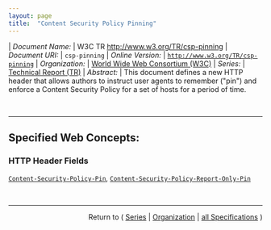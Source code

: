 ```yaml
---
layout: page
title:  "Content Security Policy Pinning"
---
```


| *Document Name:* | W3C TR http://www.w3.org/TR/csp-pinning
| *Document URI:* | `csp-pinning`
| *Online Version:* | [`http://www.w3.org/TR/csp-pinning`](http://www.w3.org/TR/csp-pinning)
| *Organization:* | [World Wide Web Consortium (W3C)](..  "List of specification series by this organization")
| *Series:* | [Technical Report (TR)](.  "List of specifications in this series")
| *Abstract:* | This document defines a new HTTP header that allows authors to instruct user agents to remember ("pin") and enforce a Content Security Policy for a set of hosts for a period of time.

<br/>
<hr/>

## Specified Web Concepts:

### HTTP Header Fields

[`Content-Security-Policy-Pin`](/concepts/http-header/Content-Security-Policy-Pin "The Content-Security-Policy-Pin header field is the mechanism for delivering a pinned policy that the user agent MUST enforce for any resource which is not delivered with a Content-Security-Policy header (as described in the &#34;Pin a policy to response&#34; algorithm)."), [`Content-Security-Policy-Report-Only-Pin`](/concepts/http-header/Content-Security-Policy-Report-Only-Pin "The Content-Security-Policy-Report-Only-Pin header field is the mechanism for delivering a pinned policy that the user agent MUST monitor for any resource which is not delivered with a Content-Security-Policy-Report-Only header (as described in the &#34;Pin a policy to response&#34; algorithm).")



<br/>
<hr/>

<p style="text-align: right">Return to ( <a href="./">Series</a> | <a href="../">Organization</a> | <a href="../../">all Specifications</a> )</p>